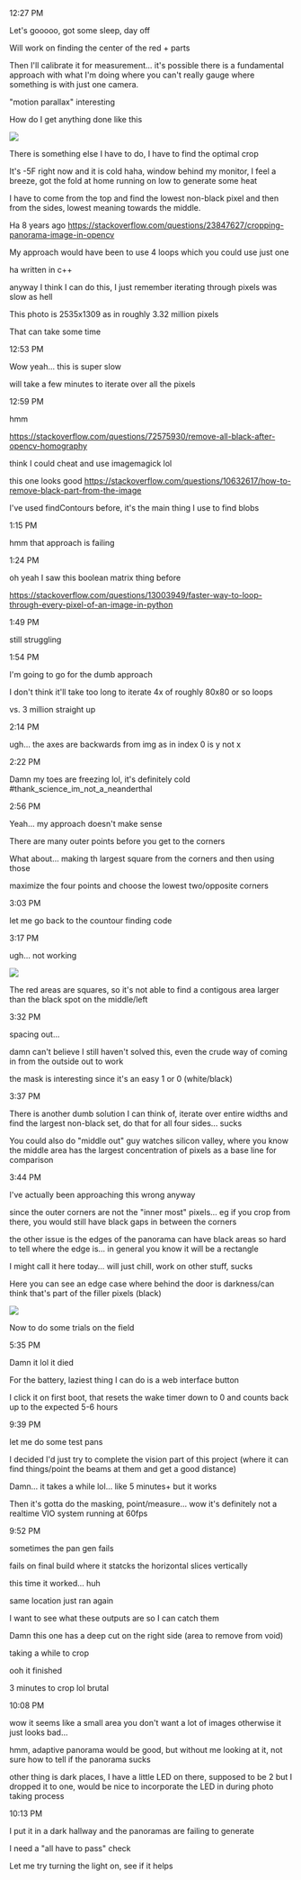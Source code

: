 12:27 PM

Let's gooooo, got some sleep, day off

Will work on finding the center of the red + parts

Then I'll calibrate it for measurement... it's possible there is a fundamental approach with what I'm doing where you can't really gauge where something is with just one camera.

"motion parallax" interesting

How do I get anything done like this

<img src="../../images/apollo-in-the-way.JPG"/>

There is something else I have to do, I have to find the optimal crop

It's -5F right now and it is cold haha, window behind my monitor, I feel a breeze, got the fold at home running on low to generate some heat

I have to come from the top and find the lowest non-black pixel and then from the sides, lowest meaning towards the middle.

Ha 8 years ago
https://stackoverflow.com/questions/23847627/cropping-panorama-image-in-opencv

My approach would have been to use 4 loops which you could use just one

ha written in c++

anyway I think I can do this, I just remember iterating through pixels was slow as hell

This photo is 2535x1309 as in roughly 3.32 million pixels

That can take some time

12:53 PM

Wow yeah... this is super slow

will take a few minutes to iterate over all the pixels

12:59 PM

hmm

https://stackoverflow.com/questions/72575930/remove-all-black-after-opencv-homography

think I could cheat and use imagemagick lol

this one looks good
https://stackoverflow.com/questions/10632617/how-to-remove-black-part-from-the-image

I've used findContours before, it's the main thing I use to find blobs

1:15 PM

hmm that approach is failing

1:24 PM

oh yeah I saw this boolean matrix thing before

https://stackoverflow.com/questions/13003949/faster-way-to-loop-through-every-pixel-of-an-image-in-python

1:49 PM

still struggling

1:54 PM

I'm going to go for the dumb approach

I don't think it'll take too long to iterate 4x of roughly 80x80 or so loops

vs. 3 million straight up

2:14 PM

ugh... the axes are backwards from img as in index 0 is y not x

2:22 PM

Damn my toes are freezing lol, it's definitely cold #thank_science_im_not_a_neanderthal

2:56 PM

Yeah... my approach doesn't make sense

There are many outer points before you get to the corners

What about... making th largest square from the corners and then using those

maximize the four points and choose the lowest two/opposite corners

3:03 PM

let me go back to the countour finding code

3:17 PM

ugh... not working

<img src="../../images/mask.JPG"/>

The red areas are squares, so it's not able to find a contigous area larger than the black spot on the middle/left

3:32 PM

spacing out...

damn can't believe I still haven't solved this, even the crude way of coming in from the outside out to work

the mask is interesting since it's an easy 1 or 0 (white/black)

3:37 PM

There is another dumb solution I can think of, iterate over entire widths and find the largest non-black set, do that for all four sides... sucks

You could also do "middle out" guy watches silicon valley, where you know the middle area has the largest concentration of pixels as a base line for comparison

3:44 PM

I've actually been approaching this wrong anyway

since the outer corners are not the "inner most" pixels... eg if you crop from there, you would still have black gaps in between the corners

the other issue is the edges of the panorama can have black areas so hard to tell where the edge is... in general you know it will be a rectangle

I might call it here today... will just chill, work on other stuff, sucks

Here you can see an edge case where behind the door is darkness/can think that's part of the filler pixels (black)

<img src="../../current-crop-alg.JPG"/>

Now to do some trials on the field

5:35 PM

Damn it lol it died

For the battery, laziest thing I can do is a web interface button

I click it on first boot, that resets the wake timer down to 0 and counts back up to the expected 5-6 hours

9:39 PM

let me do some test pans

I decided I'd just try to complete the vision part of this project (where it can find things/point the beams at them and get a good distance)

Damn... it takes a while lol... like 5 minutes+ but it works

Then it's gotta do the masking, point/measure... wow it's definitely not a realtime VIO system running at 60fps

9:52 PM

sometimes the pan gen fails

fails on final build where it statcks the horizontal slices vertically

this time it worked... huh

same location just ran again

I want to see what these outputs are so I can catch them

Damn this one has a deep cut on the right side (area to remove from void)

taking a while to crop

ooh it finished

3 minutes to crop lol brutal

10:08 PM

wow it seems like a small area you don't want a lot of images otherwise it just looks bad...

hmm, adaptive panorama would be good, but without me looking at it, not sure how to tell if the panorama sucks

other thing is dark places, I have a little LED on there, supposed to be 2 but I dropped it to one, would be nice to incorporate the LED in during photo taking process

10:13 PM

I put it in a dark hallway and the panoramas are failing to generate

I need a "all have to pass" check

Let me try turning the light on, see if it helps



